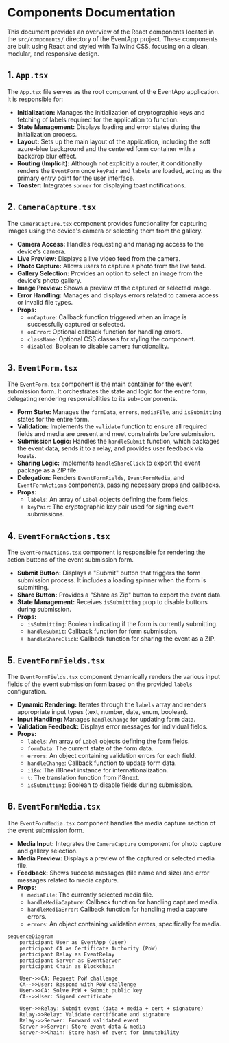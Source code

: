 # Components Documentation

This document provides an overview of the React components located in the `src/components/` directory of the EventApp project. These components are built using React and styled with Tailwind CSS, focusing on a clean, modular, and responsive design.

## 1. `App.tsx`

The `App.tsx` file serves as the root component of the EventApp application. It is responsible for:

- **Initialization:** Manages the initialization of cryptographic keys and fetching of labels required for the application to function.
- **State Management:** Displays loading and error states during the initialization process.
- **Layout:** Sets up the main layout of the application, including the soft azure-blue background and the centered form container with a backdrop blur effect.
- **Routing (Implicit):** Although not explicitly a router, it conditionally renders the `EventForm` once `keyPair` and `labels` are loaded, acting as the primary entry point for the user interface.
- **Toaster:** Integrates `sonner` for displaying toast notifications.

## 2. `CameraCapture.tsx`

The `CameraCapture.tsx` component provides functionality for capturing images using the device's camera or selecting them from the gallery.

- **Camera Access:** Handles requesting and managing access to the device's camera.
- **Live Preview:** Displays a live video feed from the camera.
- **Photo Capture:** Allows users to capture a photo from the live feed.
- **Gallery Selection:** Provides an option to select an image from the device's photo gallery.
- **Image Preview:** Shows a preview of the captured or selected image.
- **Error Handling:** Manages and displays errors related to camera access or invalid file types.
- **Props:**
    - `onCapture`: Callback function triggered when an image is successfully captured or selected.
    - `onError`: Optional callback function for handling errors.
    - `className`: Optional CSS classes for styling the component.
    - `disabled`: Boolean to disable camera functionality.

## 3. `EventForm.tsx`

The `EventForm.tsx` component is the main container for the event submission form. It orchestrates the state and logic for the entire form, delegating rendering responsibilities to its sub-components.

- **Form State:** Manages the `formData`, `errors`, `mediaFile`, and `isSubmitting` states for the entire form.
- **Validation:** Implements the `validate` function to ensure all required fields and media are present and meet constraints before submission.
- **Submission Logic:** Handles the `handleSubmit` function, which packages the event data, sends it to a relay, and provides user feedback via toasts.
- **Sharing Logic:** Implements `handleShareClick` to export the event package as a ZIP file.
- **Delegation:** Renders `EventFormFields`, `EventFormMedia`, and `EventFormActions` components, passing necessary props and callbacks.
- **Props:**
    - `labels`: An array of `Label` objects defining the form fields.
    - `keyPair`: The cryptographic key pair used for signing event submissions.

## 4. `EventFormActions.tsx`

The `EventFormActions.tsx` component is responsible for rendering the action buttons of the event submission form.

- **Submit Button:** Displays a "Submit" button that triggers the form submission process. It includes a loading spinner when the form is submitting.
- **Share Button:** Provides a "Share as Zip" button to export the event data.
- **State Management:** Receives `isSubmitting` prop to disable buttons during submission.
- **Props:**
    - `isSubmitting`: Boolean indicating if the form is currently submitting.
    - `handleSubmit`: Callback function for form submission.
    - `handleShareClick`: Callback function for sharing the event as a ZIP.

## 5. `EventFormFields.tsx`

The `EventFormFields.tsx` component dynamically renders the various input fields of the event submission form based on the provided `labels` configuration.

- **Dynamic Rendering:** Iterates through the `labels` array and renders appropriate input types (text, number, date, enum, boolean).
- **Input Handling:** Manages `handleChange` for updating form data.
- **Validation Feedback:** Displays error messages for individual fields.
- **Props:**
    - `labels`: An array of `Label` objects defining the form fields.
    - `formData`: The current state of the form data.
    - `errors`: An object containing validation errors for each field.
    - `handleChange`: Callback function to update form data.
    - `i18n`: The i18next instance for internationalization.
    - `t`: The translation function from i18next.
    - `isSubmitting`: Boolean to disable fields during submission.

## 6. `EventFormMedia.tsx`

The `EventFormMedia.tsx` component handles the media capture section of the event submission form.

- **Media Input:** Integrates the `CameraCapture` component for photo capture and gallery selection.
- **Media Preview:** Displays a preview of the captured or selected media file.
- **Feedback:** Shows success messages (file name and size) and error messages related to media capture.
- **Props:**
    - `mediaFile`: The currently selected media file.
    - `handleMediaCapture`: Callback function for handling captured media.
    - `handleMediaError`: Callback function for handling media capture errors.
    - `errors`: An object containing validation errors, specifically for media.




```mermaid
sequenceDiagram
    participant User as EventApp (User)
    participant CA as Certificate Authority (PoW)
    participant Relay as EventRelay
    participant Server as EventServer
    participant Chain as Blockchain

    User->>CA: Request PoW challenge
    CA-->>User: Respond with PoW challenge
    User->>CA: Solve PoW + Submit public key
    CA-->>User: Signed certificate

    User->>Relay: Submit event (data + media + cert + signature)
    Relay->>Relay: Validate certificate and signature
    Relay->>Server: Forward validated event
    Server->>Server: Store event data & media
    Server->>Chain: Store hash of event for immutability
```